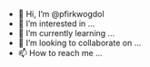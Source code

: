 - 👋 Hi, I’m @pfirkwogdol
- 👀 I’m interested in ...
- 🌱 I’m currently learning ...
- 💞️ I’m looking to collaborate on ...
- 📫 How to reach me ...

<!---
pfirkwogdol/pfirkwogdol is a ✨ special ✨ repository because its `README.md` (this file) appears on your GitHub profile.
You can click the Preview link to take a look at your changes.
--->

